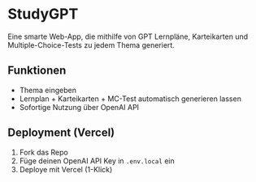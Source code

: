 
# StudyGPT

Eine smarte Web-App, die mithilfe von GPT Lernpläne, Karteikarten und Multiple-Choice-Tests zu jedem Thema generiert.

## Funktionen

- Thema eingeben
- Lernplan + Karteikarten + MC-Test automatisch generieren lassen
- Sofortige Nutzung über OpenAI API

## Deployment (Vercel)

1. Fork das Repo
2. Füge deinen OpenAI API Key in `.env.local` ein
3. Deploye mit Vercel (1-Klick)


